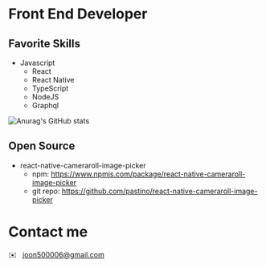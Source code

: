 # Front End Developer

## Favorite Skills
- Javascript
  * React
  * React Native
  * TypeScript
  * NodeJS
  * Graphql

![Anurag's GitHub stats](https://github-readme-stats.vercel.app/api?username=pastino&show_icons=true&theme=radical)

## Open Source
- react-native-cameraroll-image-picker
  * npm: https://www.npmjs.com/package/react-native-cameraroll-image-picker
  * git repo: https://github.com/pastino/react-native-cameraroll-image-picker
  
# Contact me
✉️ &nbsp;&nbsp;joon500006@gmail.com


